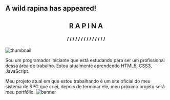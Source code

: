 ## A wild rapina has appeared!
<h2 align="center">R A P I N A</h2>

<h4 align="center">/ / / / / / / / / / / / / /</h4>

![thumbnail](https://github.com/rapinadescolado/rapinadescolado/assets/163008675/848f7ed3-9d44-4e4b-871b-fba8ff7a76b3)

   Sou um programador iniciante que está estudando para ser um profissional dessa área de trabalho. Estou atualmente aprendendo HTML5, CSS3, JavaScript.</p>

   Meu projeto atual em que estou trabalhando é um site oficial do meu sistema de RPG que criei, depois de terminar ele, meu próximo projeto será meu portfólio.
![banner](https://github.com/rapinadescolado/rapinadescolado/assets/163008675/4bee25d9-2780-4c86-b5f0-7cf16bb026e9)
